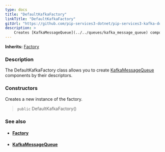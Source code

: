 ```yaml
---
type: docs
title: "DefaultKafkaFactory"
linkTitle: "DefaultKafkaFactory"
gitUrl: "https://github.com/pip-services3-dotnet/pip-services3-kafka-dotnet"
description: > 
    Creates [KafkaMessageQueue](../../queues/kafka_message_queue) components by their descriptors.
---
```


**Inherits:** [Factory](../../../components/build/factory)

### Description

The DefaultKafkaFactory class allows you to create [KafkaMessageQueue](../../queues/kafka_message_queue) components by their descriptors.

### Constructors

Creates a new instance of the factory. 

> `public` DefaultKafkaFactory()


### See also
- #### [Factory](../../../components/build/factory)
- #### [KafkaMessageQueue](../../queues/kafka_message_queue)

